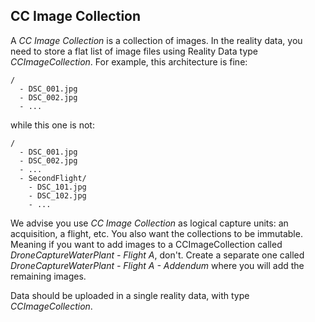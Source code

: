 ## CC Image Collection

A *CC Image Collection* is a collection of images. In the reality data, you need to store a flat list of image files using Reality Data type *CCImageCollection*. For example, this architecture is fine:

```
/
  - DSC_001.jpg
  - DSC_002.jpg
  - ...
```

while this one is not:

```
/
  - DSC_001.jpg
  - DSC_002.jpg
  - ...
  - SecondFlight/
    - DSC_101.jpg
    - DSC_102.jpg
    - ...
```

We advise you use *CC Image Collection* as logical capture units: an acquisition, a flight, etc. You also want the collections to be immutable. Meaning if you want to add images to a CCImageCollection called *DroneCaptureWaterPlant - Flight A*, don't. Create a separate one called *DroneCaptureWaterPlant - Flight A - Addendum* where you will add the remaining images.

Data should be uploaded in a single reality data, with type *CCImageCollection*.